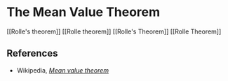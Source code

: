 
# The Mean Value Theorem

[[Rolle's theorem]]
[[Rolle theorem]]
[[Rolle's Theorem]]
[[Rolle Theorem]]


## References

* Wikipedia, _[Mean value theorem](http://en.wikipedia.org/wiki/Mean_value_theorem)_

